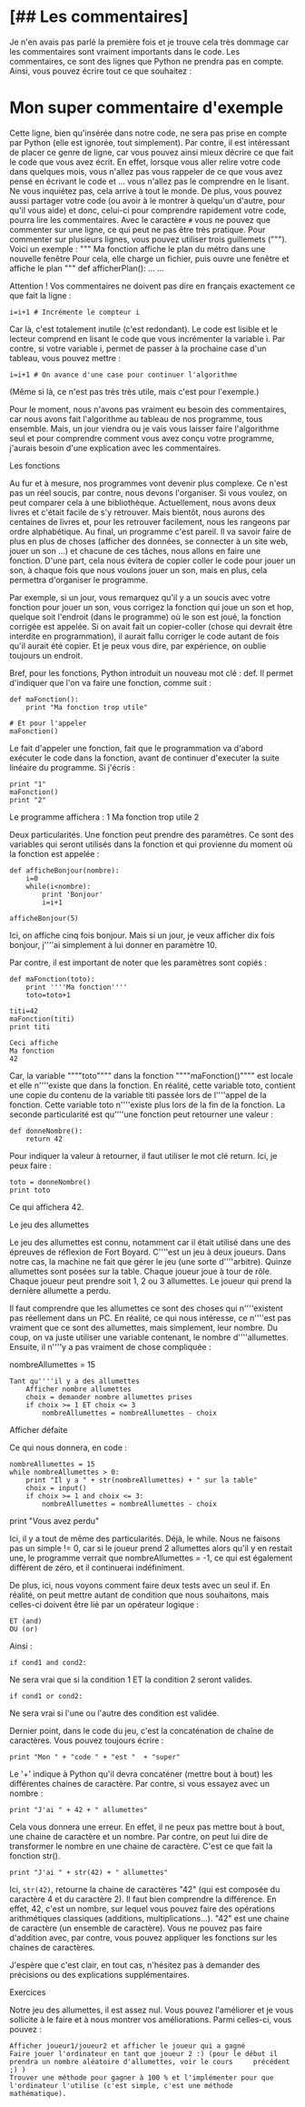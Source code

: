 # [## Les commentaires] 

Je n'en avais pas parlé la première fois et je trouve cela très dommage car les commentaires sont vraiment importants dans le code. Les commentaires, ce sont des lignes que Python ne prendra pas en compte. Ainsi, vous pouvez écrire tout ce que souhaitez :
# Mon super commentaire d'exemple

Cette ligne, bien qu'insérée dans notre code, ne sera pas prise en compte par Python (elle est ignorée, tout simplement). Par contre, il est intéressant de placer ce genre de ligne, car vous pouvez ainsi mieux décrire ce que fait le code que vous avez écrit. En effet, lorsque vous aller relire votre code dans quelques mois, vous n'allez pas vous rappeler de ce que vous avez pensé en écrivant le code et ... vous n'allez pas le comprendre en le lisant. Ne vous inquiétez pas, cela arrive à tout le monde. De plus, vous pouvez aussi partager votre code (ou avoir à le montrer à quelqu'un d'autre, pour qu'il vous aide) et donc, celui-ci pour comprendre rapidement votre code, pourra lire les commentaires.
Avec le caractère `#` vous ne pouvez que commenter sur une ligne, ce qui peut ne pas être très pratique. Pour commenter sur plusieurs lignes, vous pouvez utiliser trois guillemets ("""). Voici un exemple :
    """
    Ma fonction affiche le plan du métro dans une nouvelle fenêtre
    Pour cela, elle charge un fichier, puis ouvre une fenêtre et affiche le plan
    """
    def afficherPlan():
        ...
        ...

Attention ! Vos commentaires ne doivent pas dire en français exactement ce que fait la ligne :

    i=i+1 # Incrémente le compteur i

Car là, c'est totalement inutile (c'est redondant). Le code est lisible et le lecteur comprend en lisant le code que vous incrémenter la variable i.
Par contre, si votre variable i, permet de passer à la prochaine case d'un tableau, vous pouvez mettre :

    i=i+1 # On avance d'une case pour continuer l'algorithme

(Même si là, ce n'est pas très très utile, mais c'est pour l'exemple.)

Pour le moment, nous n'avons pas vraiment eu besoin des commentaires, car nous avons fait l'algorithme au tableau de nos programme, tous ensemble. Mais, un jour viendra ou je vais vous laisser faire l'algorithme seul et pour comprendre comment vous avez conçu votre programme, j'aurais besoin d'une explication avec les commentaires.


Les fonctions

Au fur et à mesure, nos programmes vont devenir plus complexe. Ce n'est pas un réel soucis, par contre, nous devons l'organiser. Si vous voulez, on peut comparer cela à une bibliothèque. Actuellement, nous avons deux livres et c'était facile de s'y retrouver. Mais bientôt, nous aurons des centaines de livres et, pour les retrouver facilement, nous les rangeons par ordre alphabétique. Au final, un programme c'est pareil. Il va savoir faire de plus en plus de choses (afficher des données, se connecter à un site web, jouer un son ...) et chacune de ces tâches, nous allons en faire une fonction. D'une part, cela nous évitera de copier coller le code pour jouer un son, à chaque fois que nous voulons jouer un son, mais en plus, cela permettra d'organiser le programme.

Par exemple, si un jour, vous remarquez qu'il y a un soucis avec votre fonction pour jouer un son, vous corrigez la fonction qui joue un son et hop, quelque soit l'endroit (dans le programme) où le son est joué, la fonction corrigée est appelée. Si on avait fait un copier-coller (chose qui devrait être interdite en programmation), il aurait fallu corriger le code autant de fois qu'il aurait été copier. Et je peux vous dire, par expérience, on oublie toujours un endroit.

Bref, pour les fonctions, Python introduit un nouveau mot clé : def. Il permet d'indiquer que l'on va faire une fonction, comme suit :
    
    def maFonction():
        print "Ma fonction trop utile"

    # Et pour l'appeler 
    maFonction()

Le fait d'appeler une fonction, fait que le programmation va d'abord exécuter le code dans la fonction, avant de continuer d'executer la suite linéaire du programme.
Si j'écris :

    print "1"
    maFonction()
    print "2"

Le programme affichera :
    1
Ma fonction trop utile
    2


Deux particularités. Une fonction peut prendre des paramètres. Ce sont des variables qui seront utilisés dans la fonction et qui provienne du moment où la fonction est appelée :

    def afficheBonjour(nombre):
        i=0
        while(i<nombre):
            print 'Bonjour'
            i=i+1

    afficheBonjour(5)

Ici, on affiche cinq fois bonjour. Mais si un jour, je veux afficher dix fois bonjour, j''''ai simplement à lui donner en paramètre 10.

Par contre, il est important de noter que les paramètres sont copiés :

    def maFonction(toto):
        print ''''Ma fonction''''
        toto=toto+1
   
    titi=42
    maFonction(titi)
    print titi

    Ceci affiche
    Ma fonction
    42

Car, la variable """"toto"""" dans la fonction """"maFonction()"""" est locale et elle n''''existe que dans la fonction. En réalité, cette variable toto, contient une copie du contenu de la variable titi passée lors de l''''appel de la fonction. Cette variable toto n''''existe plus lors de la fin de la fonction.
La seconde particularité est qu''''une fonction peut retourner une valeur :

    def donneNombre():
        return 42

Pour indiquer la valeur à retourner, il faut utiliser le mot clé return. Ici, je peux faire :

    toto = donneNombre()
    print toto

Ce qui affichera 42.

Le jeu des allumettes

Le jeu des allumettes est connu, notamment car il était utilisé dans une des épreuves de réflexion de Fort Boyard.
C''''est un jeu à deux joueurs. Dans notre cas, la machine ne fait que gérer le jeu (une sorte d''''arbitre).
Quinze allumettes sont posées sur la table. Chaque joueur joue à tour de rôle. Chaque joueur peut prendre soit 1, 2 ou 3 allumettes. Le joueur qui prend la dernière allumette a perdu.

Il faut comprendre que les allumettes ce sont des choses qui n''''existent pas réellement dans un PC. En réalité, ce qui nous intéresse, ce n''''est pas vraiment que ce sont des allumettes, mais simplement, leur nombre. Du coup, on va juste utiliser une variable contenant, le nombre d''''allumettes. Ensuite, il n''''y a pas vraiment de chose compliquée :

nombreAllumettes = 15

    Tant qu''''il y a des allumettes
        Afficher nombre allumettes
        choix = demander nombre allumettes prises
        if choix >= 1 ET choix <= 3
            nombreAllumettes = nombreAllumettes - choix

Afficher défaite


Ce qui nous donnera, en code :

    nombreAllumettes = 15
    while nombreAllumettes > 0:
        print "Il y a " + str(nombreAllumettes) + " sur la table"
        choix = input()
        if choix >= 1 and choix <= 3:
            nombreAllumettes = nombreAllumettes - choix

print "Vous avez perdu"

Ici, il y a tout de même des particularités.
Déjà, le while. Nous ne faisons pas un simple != 0, car si le joueur prend 2 allumettes alors qu'il y en restait une, le programme verrait que nombreAllumettes = -1, ce qui est également différent de zéro, et il continuerai indéfiniment.

De plus, ici, nous voyons comment faire deux tests avec un seul if. En réalité, on peut mettre autant de condition que nous souhaitons, mais celles-ci doivent être lié par un opérateur logique :

    ET (and)
    OU (or)

Ainsi :

    if cond1 and cond2:

Ne sera vrai que si la condition 1 ET la condition 2 seront valides.
    
    if cond1 or cond2:

Ne sera vrai si l'une ou l'autre des condition est validée.

Dernier point, dans le code du jeu, c'est la concaténation de chaîne de caractères.
Vous pouvez toujours écrire :
    
    print "Mon " + "code " + "est "  + "super"

Le '+' indique à Python qu'il devra concaténer (mettre bout à bout) les différentes chaines de caractère.
Par contre, si vous essayez avec un nombre :

    print "J'ai " + 42 + " allumettes"

Cela vous donnera une erreur. En effet, il ne peux pas mettre bout à bout, une chaine de caractère et un nombre. Par contre, on peut lui dire de transformer le nombre en une chaine de caractère. C'est ce que fait la fonction str().

    print "J'ai " + str(42) + " allumettes"

Ici, `str(42)`, retourne la chaine de caractères "42" (qui est composée du caractère 4 et du caractère 2). Il faut bien comprendre la différence. En effet, 42, c'est un nombre, sur lequel vous pouvez faire des opérations arithmétiques classiques (additions, multiplications...). "42" est une chaine de caractère (un ensemble de caractère). Vous ne pouvez pas faire d'addition avec, par contre, vous pouvez appliquer les fonctions sur les chaines de caractères.

J'espère que c'est clair, en tout cas, n'hésitez pas à demander des précisions ou des explications supplémentaires.

Exercices

Notre jeu des allumettes, il est assez nul. Vous pouvez l'améliorer et je vous sollicite à le faire et à nous montrer vos améliorations. Parmi celles-ci, vous pouvez :

    Afficher joueur1/joueur2 et afficher le joueur qui a gagné
    Faire jouer l'ordinateur en tant que joueur 2 :) (pour le début il prendra un nombre aléatoire d'allumettes, voir le cours     précédent ;) )
    Trouver une méthode pour gagner à 100 % et l'implémenter pour que l'ordinateur l'utilise (c'est simple, c'est une méthode     mathématique).
